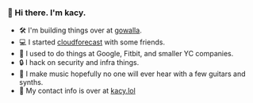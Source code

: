 ### 👋 Hi there. I'm kacy.

- 🛠️ I'm building things over at [gowalla](https://gowalla.com).
- 💻 I started [cloudforecast](https://cloudforecast.io) with some friends.
- 👔 I used to do things at Google, Fitbit, and smaller YC companies.
- 🔒 I hack on security and infra things.
- 🎸 I make music hopefully no one will ever hear with a few guitars and synths.
- 🔗 My contact info is over at [kacy.lol](https://kacy.lol)

